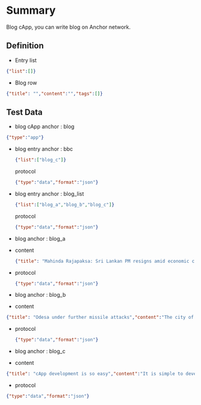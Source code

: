 # Summary

Blog cApp, you can write blog on Anchor network.

## Definition

- Entry list 
  
```JSON
{"list":[]}
```

- Blog row 
  
```JSON
{"title": "","content":"","tags":[]}
```

## Test Data

- blog cApp anchor : blog

```JSON
{"type":"app"}
```

- blog entry anchor : bbc
  
  ```JSON
  {"list":["blog_c"]}
  ```
  
  protocol
  
  ```JSON
  {"type":"data","format":"json"}
  ```

- blog entry anchor : blog_list
  
  ```JSON
  {"list":["blog_a","blog_b","blog_c"]}
  ```
  
  protocol
  
  ```JSON
  {"type":"data","format":"json"}
  ```

- blog anchor : blog_a
  
* content
  
  ```JSON
  {"title": "Mahinda Rajapaksa: Sri Lankan PM resigns amid economic crisis","content":"Sri Lanka's Prime Minister Mahinda Rajapaksa has resigned amid mass protests at the government's handling of a deepening economic crisis.  The move came as the island was placed under curfew after violent clashes between Rajapaksa supporters and anti-government protesters in Colombo.  Five people have died, including a ruling party MP, and more than 190 injured in violence in the capital.  There have been protests over soaring prices and power cuts since last month.  The island nation is facing its worst economic crisis since gaining independence from Britain in 1948.  Mr Rajapaksa, 76, sent his resignation letter to his younger brother President Gotabaya Rajapaksa, saying he hoped it would help resolve the crisis, but the move is highly unlikely to satisfy government opponents while the latter remains in power."}
  ```

* protocol
  
  ```JSON
  {"type":"data","format":"json"}
  ```

- blog anchor : blog_b
  
* content
  
```JSON
{"title": "Odesa under further missile attacks","content":"The city of Odesa, Ukraine, has come under further missile attacks Monday evening local time.   Around 10 p.m. local time (3 p.m. ET), witnesses in the center of the city said they heard several large explosions which shook buildings.  Social media showed at least one large fire burning. and a witness said a large shopping center was on fire. The resident of a city more than 40 kilometers (25 miles) from Odesa reported hearing the blasts.   A few hours earlier, Odesa city council reported three cruise missiles were fired from a Tu-22 bomber. Five buildings were destroyed and two people injured.  The targets were unknown but some images from Odesa suggested a mixed residential-industrial area had been hit.  Video released by the city council showed widespread devastation across a wide area.   On Monday morning authorities four sea-launched Onyx cruise missiles were fired towards Odesa.   The earlier attacks came as European Council President Charles Michel visited Odesa.  On Sunday, ten cruise missiles were fired at the Odesa area. Russia has used submarines, surface ships and aircraft to launch missiles at Odesa in recent days."}
  ```

* protocol
  
  ```JSON
  {"type":"data","format":"json"}
  ```

- blog anchor : blog_c
  
* content
  
```JSON
{"title": "cApp development is so easy","content":"It is simple to develop an application on chain via Anchor network. You can run a pure cApp by writing 200 rows JS code."}
```

* protocol
  
```JSON
{"type":"data","format":"json"}
```
